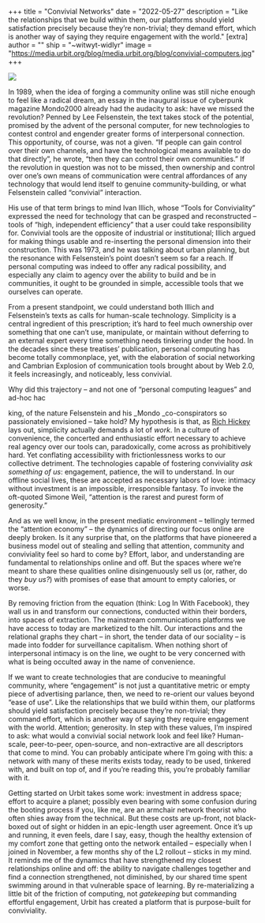 +++ 
title = "Convivial Networks" 
date = "2022-05-27" 
description = "Like the relationships that we build within them, our platforms should yield satisfaction precisely because they’re non-trivial; they demand effort, which is another way of saying they require engagement with the world." 
[extra] 
author = "" 
ship = "~witwyt-widlyr" 
image = "https://media.urbit.org/blog/media.urbit.org/blog/convivial-computers.jpg" 
+++

![](https://media.urbit.org/blog/convivial-computers.jpg)

In 1989, when the idea of forging a community online was still niche enough to feel like a radical dream, an essay in the inaugural issue of cyberpunk magazine Mondo2000 already had the audacity to ask: have we missed the revolution? Penned by Lee Felsenstein, the text takes stock of the potential, promised by the advent of the personal computer, for new technologies to contest control and engender greater forms of interpersonal connection. This opportunity, of course, was not a given. “If people can gain control over their own channels, and have the technological means available to do that directly”, he wrote, “then they can control their own communities.” If the revolution in question was not to be missed, then ownership and control over one’s own means of communication were central affordances of any technology that would lend itself to genuine community-building, or what Felsenstein called “convivial” interaction. 

His use of that term brings to mind Ivan Illich, whose “Tools for Conviviality” expressed the need for technology that can be grasped and reconstructed – tools of “high, independent efficiency” that a user could take responsibility for. Convivial tools are the opposite of industrial or institutional; Illich argued for making things usable and re-inserting the personal dimension into their construction. This was 1973, and he was talking about urban planning, but the resonance with Felsenstein’s point doesn’t seem so far a reach. If personal computing was indeed to offer any radical possibility, and especially any claim to agency over the ability to build and be in communities, it ought to be grounded in simple, accessible tools that we ourselves can operate. 

From a present standpoint, we could understand both Illich and Felsenstein’s texts as calls for human-scale technology. Simplicity is a central ingredient of this prescription; it’s hard to feel much ownership over something that one can’t use, manipulate, or maintain without deferring to an external expert every time something needs tinkering under the hood. In the decades since these treatises’ publication, personal computing has become totally commonplace, yet, with the elaboration of social networking and Cambrian Explosion of communication tools brought about by Web 2.0, it feels increasingly, and noticeably, less convivial. 

Why did this trajectory – and not one of “personal computing leagues” and ad-hoc hac

king, of the nature Felsenstein and his _Mondo _co-conspirators so passionately envisioned – take hold? My hypothesis is that, as [Rich Hickey](https://www.youtube.com/watch?v=SxdOUGdseq4&ab_channel=StrangeLoopConference) lays out, simplicity actually demands a lot of _work_. In a culture of convenience, the concerted and enthusiastic effort necessary to achieve real agency over our tools can, paradoxically, come across as prohibitively hard. Yet conflating accessibility with frictionlessness works to our collective detriment. The technologies capable of fostering conviviality _ask something of us_: engagement, patience, the will to understand. In our offline social lives, these are accepted as necessary labors of love: intimacy without investment is an impossible, irresponsible fantasy. To invoke the oft-quoted Simone Weil, “attention is the rarest and purest form of generosity.” 

And as we well know, in the present mediatic environment – tellingly termed the “attention economy” – the dynamics of directing our focus online are deeply broken. Is it any surprise that, on the platforms that have pioneered a business model out of stealing and selling that attention, community and conviviality feel so hard to come by? Effort, labor, and understanding are fundamental to relationships online and off. But the spaces where we’re meant to share these qualities online disingenuously sell us (or, rather, do they _buy us?_) with promises of ease that amount to empty calories, or worse.

By removing friction from the equation (think: Log In With Facebook), they wall us in and transform our connections, conducted within their borders, into spaces of extraction. The mainstream communications platforms we have access to today are marketized to the hilt. Our interactions and the relational graphs they chart – in short, the tender data of our sociality – is made into fodder for surveillance capitalism. When nothing short of interpersonal intimacy is on the line, we ought to be very concerned with what is being occulted away in the name of convenience.

If we want to create technologies that are conducive to meaningful community, where “engagement” is not just a quantitative metric or empty piece of advertising parlance, then, we need to re-orient our values beyond “ease of use”. Like the relationships that we build within them, our platforms should yield satisfaction precisely because they’re non-trivial; they command effort, which is another way of saying they require engagement with the world. Attention; generosity. In step with these values, I’m inspired to ask: what would a convivial social network look and feel like? Human-scale, peer-to-peer, open-source, and non-extractive are all descriptors that come to mind. You can probably anticipate where I’m going with this: a network with many of these merits exists today, ready to be used, tinkered with, and built on top of, and if you’re reading this, you’re probably familiar with it. 

Getting started on Urbit takes some work: investment in address space; effort to acquire a planet; possibly even bearing with some confusion during the booting process if you, like me, are an armchair network theorist who often shies away from the technical. But these costs are up-front, not black-boxed out of sight or hidden in an epic-length user agreement. Once it’s up and running, it even feels, dare I say, easy, though the healthy extension of my comfort zone that getting onto the network entailed – especially when I joined in November, a few months shy of the L2 rollout – sticks in my mind. It reminds me of the dynamics that have strengthened my closest relationships online and off: the ability to navigate challenges together and find a connection strengthened, not diminished, by our shared time spent swimming around in that vulnerable space of learning. By re-materializing a little bit of the friction of computing, not _gatekeeping_ but commanding effortful engagement, Urbit has created a platform that is purpose-built for conviviality.
